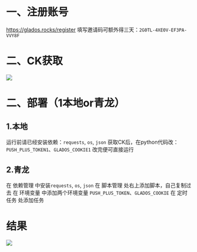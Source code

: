 # 一、注册账号
https://glados.rocks/register
填写邀请码可额外得三天：`2G0TL-4XE0V-EF3PA-VVY8F	`

# 二、CK获取
![](http://xmss.byethost18.com/imgs/2023/02/516487c271b00b39.png)

# 二、部署（1本地or青龙）
## 1.本地
运行前请已经安装依赖：`requests`, `os`, `json`
获取CK后，在python代码改：`PUSH_PLUS_TOKEN1`、`GLADOS_COOKIE1`
改完便可直接运行
## 2.青龙
在 依赖管理 中安装`requests`, `os`, `json`
在 脚本管理 处右上添加脚本，自己复制过去
在 环境变量 中添加两个环境变量 `PUSH_PLUS_TOKEN`、`GLADOS_COOKIE`
在 定时任务 处添加任务

# 结果
![](http://xmss.byethost18.com/imgs/2023/02/b8f33370b24949a0.png)
